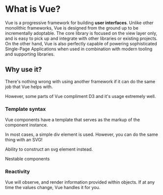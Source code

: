 # What is Vue?

Vue is a progressive framework for building **user interfaces**. Unlike other monolithic frameworks, Vue is designed from the ground up to be incrementally adoptable. The core library is focused on the view layer only, and is easy to pick up and integrate with other libraries or existing projects. On the other hand, Vue is also perfectly capable of powering sophisticated Single-Page Applications when used in combination with modern tooling and supporting libraries.

## Why use it?

There's nothing wrong with using another framework if it can do the same job that Vue helps with.

However, some parts of Vue compliment D3 and it's usage extremely well.

### Template syntax

Vue components have a template that serves as the markup of the component instance.

In most cases, a simple div element is used. However, you can do the same thing with an SVG!

Ability to construct an svg element instead.

Nestable components

### Reactivity

Vue will observe, and render information provided within objects. If at any time the values change, Vue handles it for you.
